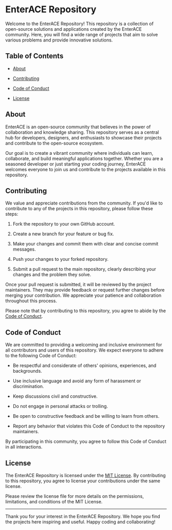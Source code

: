 
# EnterACE Repository

  

Welcome to the EnterACE Repository! This repository is a collection of open-source solutions and applications created by the EnterACE community. Here, you will find a wide range of projects that aim to solve various problems and provide innovative solutions.

  

## Table of Contents

  

- [About](#about)

- [Contributing](#contributing)

- [Code of Conduct](#code-of-conduct)

- [License](#license)

  

## About

  

EnterACE is an open-source community that believes in the power of collaboration and knowledge sharing. This repository serves as a central hub for developers, designers, and enthusiasts to showcase their projects and contribute to the open-source ecosystem.

  

Our goal is to create a vibrant community where individuals can learn, collaborate, and build meaningful applications together. Whether you are a seasoned developer or just starting your coding journey, EnterACE welcomes everyone to join us and contribute to the projects available in this repository.

  

## Contributing

  

We value and appreciate contributions from the community. If you'd like to contribute to any of the projects in this repository, please follow these steps:

  

1. Fork the repository to your own GitHub account.

2. Create a new branch for your feature or bug fix.

3. Make your changes and commit them with clear and concise commit messages.

4. Push your changes to your forked repository.

5. Submit a pull request to the main repository, clearly describing your changes and the problem they solve.

  

Once your pull request is submitted, it will be reviewed by the project maintainers. They may provide feedback or request further changes before merging your contribution. We appreciate your patience and collaboration throughout this process.

  

Please note that by contributing to this repository, you agree to abide by the [Code of Conduct](#code-of-conduct).

  

## Code of Conduct

  

We are committed to providing a welcoming and inclusive environment for all contributors and users of this repository. We expect everyone to adhere to the following Code of Conduct:

  

- Be respectful and considerate of others' opinions, experiences, and backgrounds.

- Use inclusive language and avoid any form of harassment or discrimination.

- Keep discussions civil and constructive.

- Do not engage in personal attacks or trolling.

- Be open to constructive feedback and be willing to learn from others.

- Report any behavior that violates this Code of Conduct to the repository maintainers.

  

By participating in this community, you agree to follow this Code of Conduct in all interactions.

  

## License

  

The EnterACE Repository is licensed under the [MIT License](https://github.com/IliyaBadri/EnterACE/blob/main/LICENSE). By contributing to this repository, you agree to license your contributions under the same license.

  

Please review the license file for more details on the permissions, limitations, and conditions of the MIT License.

  

---

  

Thank you for your interest in the EnterACE Repository. We hope you find the projects here inspiring and useful. Happy coding and collaborating!
